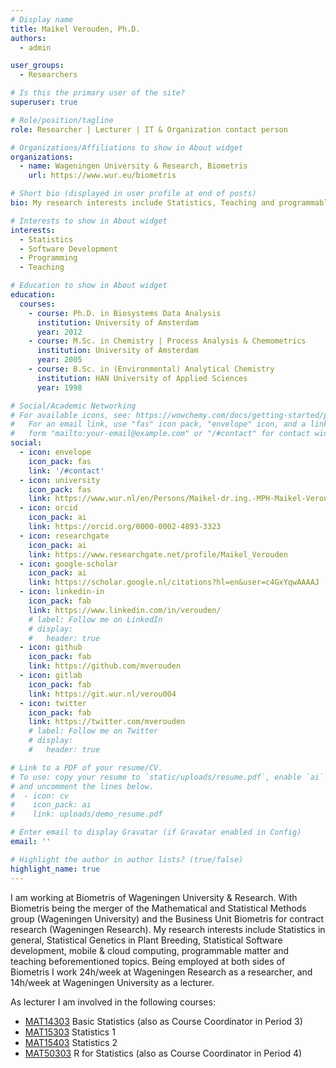 ```yaml
---
# Display name
title: Maikel Verouden, Ph.D.
authors:
  - admin

user_groups:
  - Researchers

# Is this the primary user of the site?
superuser: true

# Role/position/tagline
role: Researcher | Lecturer | IT & Organization contact person

# Organizations/Affiliations to show in About widget
organizations:
  - name: Wageningen University & Research, Biometris
    url: https://www.wur.eu/biometris

# Short bio (displayed in user profile at end of posts)
bio: My research interests include Statistics, Teaching and programmable matter (statistical software).

# Interests to show in About widget
interests:
  - Statistics
  - Software Development
  - Programming
  - Teaching

# Education to show in About widget
education:
  courses:
    - course: Ph.D. in Biosystems Data Analysis
      institution: University of Amsterdam
      year: 2012
    - course: M.Sc. in Chemistry | Process Analysis & Chemometrics
      institution: University of Amsterdam
      year: 2005
    - course: B.Sc. in (Environmental) Analytical Chemistry
      institution: HAN University of Applied Sciences
      year: 1998

# Social/Academic Networking
# For available icons, see: https://wowchemy.com/docs/getting-started/page-builder/#icons
#   For an email link, use "fas" icon pack, "envelope" icon, and a link in the
#   form "mailto:your-email@example.com" or "/#contact" for contact widget.
social:
  - icon: envelope
    icon_pack: fas
    link: '/#contact'
  - icon: university
    icon_pack: fas
    link: https://www.wur.nl/en/Persons/Maikel-dr.ing.-MPH-Maikel-Verouden.htm
  - icon: orcid
    icon_pack: ai
    link: https://orcid.org/0000-0002-4893-3323
  - icon: researchgate
    icon_pack: ai
    link: https://www.researchgate.net/profile/Maikel_Verouden
  - icon: google-scholar
    icon_pack: ai
    link: https://scholar.google.nl/citations?hl=en&user=c4GxYqwAAAAJ
  - icon: linkedin-in
    icon_pack: fab
    link: https://www.linkedin.com/in/verouden/
    # label: Follow me on LinkedIn
    # display:
    #   header: true
  - icon: github
    icon_pack: fab
    link: https://github.com/mverouden
  - icon: gitlab
    icon_pack: fab
    link: https://git.wur.nl/verou004
  - icon: twitter
    icon_pack: fab
    link: https://twitter.com/mverouden
    # label: Follow me on Twitter
    # display:
    #   header: true

# Link to a PDF of your resume/CV.
# To use: copy your resume to `static/uploads/resume.pdf`, enable `ai` icons in `params.toml`,
# and uncomment the lines below.
#  - icon: cv
#    icon_pack: ai
#    link: uploads/demo_resume.pdf

# Enter email to display Gravatar (if Gravatar enabled in Config)
email: ''

# Highlight the author in author lists? (true/false)
highlight_name: true
---
```


I am working at Biometris of Wageningen University & Research. With Biometris being the merger of the Mathematical and Statistical Methods group (Wageningen University) and the Business Unit Biometris for contract research (Wageningen Research). My research interests include Statistics in general, Statistical Genetics in Plant Breeding, Statistical Software development, mobile & cloud computing, programmable matter and teaching beforementioned topics. Being employed at both sides of Biometris I work 24h/week at Wageningen Research as a researcher, and 14h/week at Wageningen University as a lecturer.

As lecturer I am involved in the following courses:

  - [MAT14303](https://wur.osiris-student.nl/#/onderwijscatalogus/extern/cursus?cursuscode=MAT14303&collegejaar=huidig) Basic Statistics (also as Course Coordinator in Period 3)
  - [MAT15303](https://wur.osiris-student.nl/#/onderwijscatalogus/extern/cursus?cursuscode=MAT15303&collegejaar=huidig) Statistics 1
  - [MAT15403](https://wur.osiris-student.nl/#/onderwijscatalogus/extern/cursus?cursuscode=MAT15403&collegejaar=huidig) Statistics 2
  - [MAT50303](https://wur.osiris-student.nl/#/onderwijscatalogus/extern/cursus?cursuscode=MAT50303&collegejaar=huidig) R for Statistics (also as Course Coordinator in Period 4)

<!-- {{< icon name="download" pack="fas" >}} Download my {{< staticref "uploads/demo_resume.pdf" "newtab" >}}resumé{{< /staticref >}}. -->
